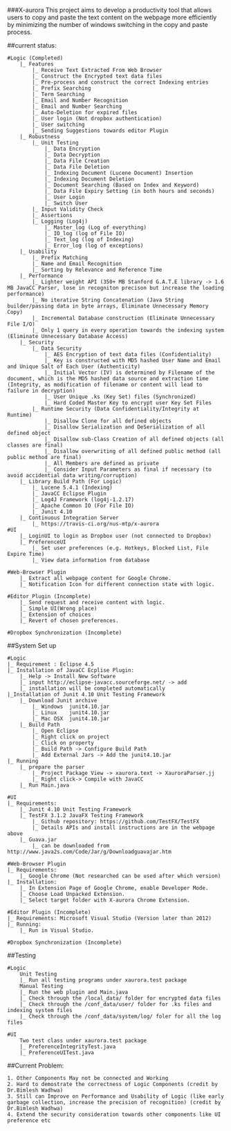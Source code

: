 ###X-aurora
This project aims to develop a productivity tool that allows users to copy and paste the text content on the webpage more efficiently by minimizing the number of windows switching in the copy and paste process. 

##current status:

	#Logic (Completed)
		|_ Features
			|_ Receive Text Extracted From Web Browser
			|_ Construct the Encrypted text data files
			|_ Pre-process and construct the correct Indexing entries
			|_ Prefix Searching
			|_ Term Searching
			|_ Email and Number Recognition
			|_ Email and Number Searching
			|_ Auto-Deletion for expired files
			|_ User login (Not dropbox authentication)
			|_ User switching
			|_ Sending Suggestions towards editor Plugin
		|_ Robustness
			|_ Unit Testing
				|_ Data Encryption
				|_ Data Decryption
				|_ Data File Creation
				|_ Data File Deletion
				|_ Indexing Document (Lucene Document) Insertion
				|_ Indexing Document Deletion
				|_ Document Searching (Based on Index and Keyword)
				|_ Data File Expiry Setting (in both hours and seconds)
				|_ User Login
				|_ Switch User
			|_ Input Validity Check
			|_ Assertions
			|_ Logging (Log4j)
				|_ Master_log (Log of everything)
				|_ IO_log (log of File IO)
				|_ Text_log (log of Indexing)
				|_ Error_log (log of exceptions)
		|_ Usability
			|_ Prefix Matching
			|_ Name and Email Recognition
			|_ Sorting by Relevance and Reference Time
		|_ Performance
			|_ Lighter weight API (350+ MB Stanford G.A.T.E library -> 1.6 MB JavaCC Parser, lose in recogniton precison but increase the loading performance)
			|_ No iterative String Concatenation (Java String builder/passing data in byte arrays, Eliminate Unnecessary Memory Copy)
			|_ Incremental Database construction (Eliminate Unnecessary File I/O)
			|_ Only 1 query in every operation towards the indexing system (Eliminate Unnecessary Database Access)
		|_ Security
			|_ Data Security 
				|_ AES Encryption of text data files (Confidentiality)
				|_ Key is constructed with MD5 hashed User Name and Email and Unique Salt of Each User (Authenticity)
				|_ Initial Vector (IV) is determined by Filename of the document, which is the MD5 hashed data source and extraction time (Integrity, as modification of filename or content will lead to failure in decryption)
				|_ User Unique .ks (Key Set) files (Synchronized)
				|_ Hard Coded Master Key to encrypt user Key Set Files
			|_ Runtime Security (Data Confidentiality/Integrity at Runtime)
				|_ Disallow Clone for all defined objects
				|_ Disallow Serialization and DeSerialization of all defined object
				|_ Disallow sub-Class Creation of all defined objects (all classes are final)
				|_ Disallow overwriting of all defined public method (all public method are final)
				|_ All Members are defined as private
				|_ Consider Input Parameters as final if necessary (to avoid accidential data writing/corruption)
		|_ Library Build Path (For Logic)
			|_ Lucene 5.4.1 (Indexing)
			|_ JavaCC Eclipse Plugin
			|_ Log4J Framework (log4j-1.2.17)
			|_ Apache Common IO (For File IO)
			|_ Junit 4.10
		|_ Continuous Integration Server
			|_ https://travis-ci.org/nus-mtp/x-aurora
	#UI
		|_ LoginUI to login as Dropbox user (not connected to Dropbox)
		|_ PreferenceUI 
			|_ Set user preferences (e.g. Hotkeys, Blocked List, File Expire Time)
			|_ View data information from database

	#Web-Browser Plugin
		|_ Extract all webpage content for Google Chrome.
		|_ Notification Icon for different connection state with logic.

	#Editor Plugin (Incomplete)
		|_ Send request and receive content with logic.
		|_ Simple UI(Wrong place)
		|_ Extension of choices
		|_ Revert of chosen preferences.

	#Dropbox Synchronization (Incomplete)

##System Set up

	#Logic
	|_ Requirement : Eclipse 4.5
	|_ Installation of JavaCC Ecplise Plugin:
		|_ Help -> Install New Software
		|_ input http://eclipse-javacc.sourceforge.net/ -> add
		|_ installation will be completed automatically
	|_Installation of Junit 4.10 Unit Testing Framework
		|_ Download Junit archive
			|_ Windows	junit4.10.jar
			|_ Linux	junit4.10.jar
			|_ Mac OSX	junit4.10.jar
		|_ Build Path
			|_ Open Eclipse
			|_ Right click on project
			|_ Click on property
			|_ Build Path -> Configure Build Path
			|_ Add External Jars -> Add the junit4.10.jar
	|_ Running
		|_ prepare the parser
			|_ Project Package View -> xaurora.text -> XauroraParser.jj
			|_ Right click-> Compile with JavaCC
		|_ Run Main.java

	#UI
	|_ Requirements: 
		|_ Junit 4.10 Unit Testing Framework
		|_ TestFX 3.1.2 JavaFX Testing Framework
			|_ Github repository: https://github.com/TestFX/TestFX
			|_ Details APIs and install instructions are in the webpage above 
		|_ Guava.jar
			|_ can be downloaded from http://www.java2s.com/Code/Jar/g/Downloadguavajar.htm

	#Web-Browser Plugin
	|_ Requirements: 
		|_ Google Chrome (Not researched can be used after which version)
	|_ Installation:
		|_ In Extension Page of Google Chrome, enable Developer Mode.
		|_ Choose Load Unpacked Extension.
		|_ Select target folder with X-aurora Chrome Extension.

	#Editor Plugin (Incomplete)
	|_ Requirements: Microsoft Visual Studio (Version later than 2012)
	|_ Running:
		|_ Run in Visual Studio.
	
	#Dropbox Synchronization (Incomplete)

##Testing

	#Logic
		Unit Testing
		|_ Run all testing programs under xaurora.test package
		Manual Testing
		|_ Run the web plugin and Main.java
		|_ Check through the /local_data/ folder for encrypted data files
		|_ Check through the /conf_data/user/ folder for .ks files and indexing system files
		|_ Check through the /conf_data/system/log/ foler for all the log files
	
	#UI
		Two test class under xaurora.test package
		|_ PreferenceIntegrityTest.java
		|_ PreferenceUITest.java

##Current Problem:

	1. Other Components May not be connected and Working
	2. Hard to demostrate the correctness of Logic Components (credit by Dr.Bimlesh Wadhwa)
	3. Still can Improve on Performance and Usability of Logic (like early garbage collection, increase the precision of recognition) (credit by Dr.Bimlesh Wadhwa)
	4. Extend the security consideration towards other components like UI preference etc
